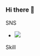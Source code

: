 ### Hi there 👋

SNS <br>
-  <a href="https://jangmay.tistory.com/" target="_blank"><img src="https://img.shields.io/badge/blog-white?style=flat-square&logo=&logoColor=white"/></a>
 
Skill

<!--
**EunSung98/EunSung98** is a ✨ _special_ ✨ repository because its `README.md` (this file) appears on your GitHub profile.

Here are some ideas to get you started:

- 🔭 I’m currently working on ...
- 🌱 I’m currently learning ...
- 👯 I’m looking to collaborate on ...
- 🤔 I’m looking for help with ...
- 💬 Ask me about ...
- 📫 How to reach me: ...
- 😄 Pronouns: ...
- ⚡ Fun fact: ...
-->
